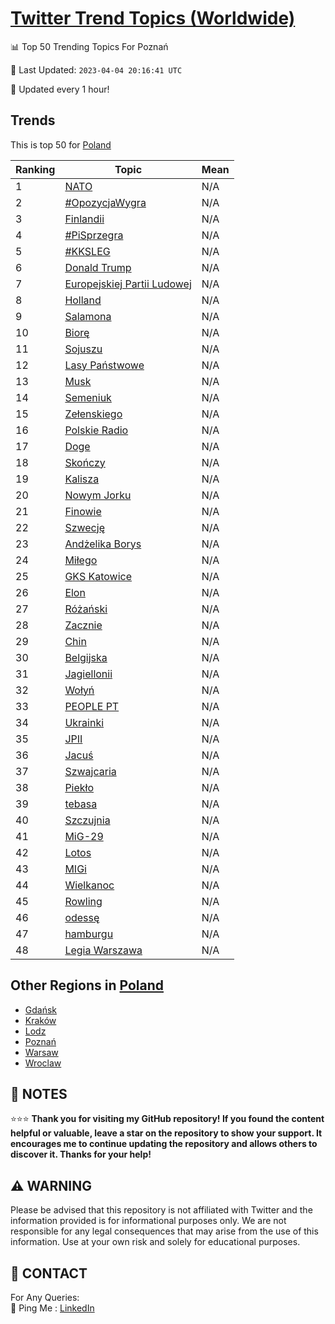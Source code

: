 [Twitter Trend Topics (Worldwide)](https://github.com/ErcinDedeoglu/Twitter-Trend-Topics)
==========


📊 Top 50 Trending Topics For Poznań

📆 Last Updated: `2023-04-04 20:16:41 UTC`

🔧 Updated every 1 hour!


## Trends

This is top 50 for [Poland](</Poland>)

| Ranking | Topic | Mean |
| ------- | ------------ | ------------ |
| 1 | [NATO](http://twitter.com/search?q=NATO) | N/A |
| 2 | [#OpozycjaWygra](http://twitter.com/search?q=%23OpozycjaWygra) | N/A |
| 3 | [Finlandii](http://twitter.com/search?q=Finlandii) | N/A |
| 4 | [#PiSprzegra](http://twitter.com/search?q=%23PiSprzegra) | N/A |
| 5 | [#KKSLEG](http://twitter.com/search?q=%23KKSLEG) | N/A |
| 6 | [Donald Trump](http://twitter.com/search?q=Donald+Trump) | N/A |
| 7 | [Europejskiej Partii Ludowej](http://twitter.com/search?q=Europejskiej+Partii+Ludowej) | N/A |
| 8 | [Holland](http://twitter.com/search?q=Holland) | N/A |
| 9 | [Salamona](http://twitter.com/search?q=Salamona) | N/A |
| 10 | [Biorę](http://twitter.com/search?q=Bior%c4%99) | N/A |
| 11 | [Sojuszu](http://twitter.com/search?q=Sojuszu) | N/A |
| 12 | [Lasy Państwowe](http://twitter.com/search?q=Lasy+Pa%c5%84stwowe) | N/A |
| 13 | [Musk](http://twitter.com/search?q=Musk) | N/A |
| 14 | [Semeniuk](http://twitter.com/search?q=Semeniuk) | N/A |
| 15 | [Zełenskiego](http://twitter.com/search?q=Ze%c5%82enskiego) | N/A |
| 16 | [Polskie Radio](http://twitter.com/search?q=Polskie+Radio) | N/A |
| 17 | [Doge](http://twitter.com/search?q=Doge) | N/A |
| 18 | [Skończy](http://twitter.com/search?q=Sko%c5%84czy) | N/A |
| 19 | [Kalisza](http://twitter.com/search?q=Kalisza) | N/A |
| 20 | [Nowym Jorku](http://twitter.com/search?q=Nowym+Jorku) | N/A |
| 21 | [Finowie](http://twitter.com/search?q=Finowie) | N/A |
| 22 | [Szwecję](http://twitter.com/search?q=Szwecj%c4%99) | N/A |
| 23 | [Andżelika Borys](http://twitter.com/search?q=And%c5%bcelika+Borys) | N/A |
| 24 | [Miłego](http://twitter.com/search?q=Mi%c5%82ego) | N/A |
| 25 | [GKS Katowice](http://twitter.com/search?q=GKS+Katowice) | N/A |
| 26 | [Elon](http://twitter.com/search?q=Elon) | N/A |
| 27 | [Różański](http://twitter.com/search?q=R%c3%b3%c5%bca%c5%84ski) | N/A |
| 28 | [Zacznie](http://twitter.com/search?q=Zacznie) | N/A |
| 29 | [Chin](http://twitter.com/search?q=Chin) | N/A |
| 30 | [Belgijska](http://twitter.com/search?q=Belgijska) | N/A |
| 31 | [Jagiellonii](http://twitter.com/search?q=Jagiellonii) | N/A |
| 32 | [Wołyń](http://twitter.com/search?q=Wo%c5%82y%c5%84) | N/A |
| 33 | [PEOPLE PT](http://twitter.com/search?q=PEOPLE+PT) | N/A |
| 34 | [Ukrainki](http://twitter.com/search?q=Ukrainki) | N/A |
| 35 | [JPII](http://twitter.com/search?q=JPII) | N/A |
| 36 | [Jacuś](http://twitter.com/search?q=Jacu%c5%9b) | N/A |
| 37 | [Szwajcaria](http://twitter.com/search?q=Szwajcaria) | N/A |
| 38 | [Piekło](http://twitter.com/search?q=Piek%c5%82o) | N/A |
| 39 | [tebasa](http://twitter.com/search?q=tebasa) | N/A |
| 40 | [Szczujnia](http://twitter.com/search?q=Szczujnia) | N/A |
| 41 | [MiG-29](http://twitter.com/search?q=MiG-29) | N/A |
| 42 | [Lotos](http://twitter.com/search?q=Lotos) | N/A |
| 43 | [MIGi](http://twitter.com/search?q=MIGi) | N/A |
| 44 | [Wielkanoc](http://twitter.com/search?q=Wielkanoc) | N/A |
| 45 | [Rowling](http://twitter.com/search?q=Rowling) | N/A |
| 46 | [odessę](http://twitter.com/search?q=odess%c4%99) | N/A |
| 47 | [hamburgu](http://twitter.com/search?q=hamburgu) | N/A |
| 48 | [Legia Warszawa](http://twitter.com/search?q=Legia+Warszawa) | N/A |



## Other Regions in [Poland](</Poland>)

* [Gdańsk](</Poland/Gdańsk.md>)
* [Kraków](</Poland/Kraków.md>)
* [Lodz](</Poland/Lodz.md>)
* [Poznań](</Poland/Poznań.md>)
* [Warsaw](</Poland/Warsaw.md>)
* [Wroclaw](</Poland/Wroclaw.md>)



## 📝 NOTES

⭐⭐⭐ **Thank you for visiting my GitHub repository! If you found the content helpful or valuable, leave a star on the repository to show your support. It encourages me to continue updating the repository and allows others to discover it. Thanks for your help!**


## ⚠️ WARNING

Please be advised that this repository is not affiliated with Twitter and the information provided is for informational purposes only. We are not responsible for any legal consequences that may arise from the use of this information. Use at your own risk and solely for educational purposes.


## 📨 CONTACT

 For Any Queries:  
            🏓 Ping Me : [LinkedIn](https://www.linkedin.com/in/ercindedeoglu/)
